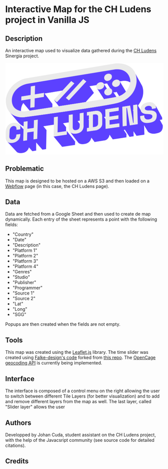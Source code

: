 # Interactive Map for the CH Ludens project in Vanilla JS

## Description

An interactive map used to visualize data gathered during the [CH Ludens](https://chludens.ch/) Sinergia project.

![Dashboard view](/img/ch_ludens_logo.png)

## Problematic

This map is designed to be hosted on a AWS S3 and then loaded on a [Webflow](https://webflow.com/) page (in this case, the CH Ludens page).

## Data

Data are fetched from a Google Sheet and then used to create de map dynamically. Each entry of the sheet represents a point with the following fields:

- "Country"
- "Date"
- "Description"
- "Platform 1"
- "Platform 2"
- "Platform 3"
- "Platform 4"
- "Genres"
- "Studio"
- "Publisher"
- "Programmer"
- "Source 1"
- "Source 2"
- "Lat"
- "Long"
- "SGG"

Popups are then created when the fields are not empty.

## Tools

This map was created using the [Leaflet.js](https://leafletjs.com/) library. The time slider was created using [Falke-design's code](https://github.com/Falke-Design/LeafletSlider) forked from [this repo](https://github.com/dwilhelm89/LeafletSlider). The [OpenCage geocoding API](https://opencagedata.com/tutorials/geocode-in-javascript) is currently being implemented.

## Interface

The interface is composed of a control menu on the right allowing the user to switch between different Tile Layers (for better visualization) and to add and remove different layers from the map as well. The last layer, called "Slider layer" allows the user 


## Authors

Developped by Johan Cuda, student assistant on the CH Ludens project, with the help of the Javacsript community (see source code for detailed citations).

## Credits

